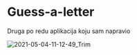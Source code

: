 # Guess-a-letter

Druga po redu aplikacija koju sam napravio

![2021-05-04-11-12-49_Trim](https://user-images.githubusercontent.com/80545806/116983191-1627a400-acca-11eb-82a8-6bba54bc27e8.gif)
